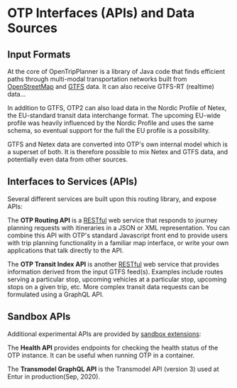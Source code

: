 # OTP Interfaces (APIs) and Data Sources


## Input Formats

At the core of OpenTripPlanner is a library of Java code that finds efficient paths through multi-modal transportation networks built from [OpenStreetMap](http://wiki.openstreetmap.org/wiki/Main_Page) and [GTFS](https://developers.google.com/transit/gtfs/) data. It can also receive GTFS-RT (realtime) data...

In addition to GTFS, OTP2 can also load data in the Nordic Profile of Netex, the EU-standard transit data interchange format. The upcoming EU-wide profile was heavily influenced by the Nordic Profile and uses the same schema, so eventual support for the full the EU profile is a possibility.

GTFS and Netex data are converted into OTP's own internal model which is a superset of both. It is therefore possible to mix Netex and GTFS data, and potentially even data from other sources.

## Interfaces to Services (APIs)

Several different services are built upon this routing library, and expose APIs:

The **OTP Routing API** is a [RESTful](https://en.wikipedia.org/wiki/Representational_state_transfer) web service that responds to journey planning requests with itineraries in a JSON or XML representation. You can combine this API with OTP's standard Javascript front end to provide users with trip planning functionality in a familiar map interface, or write your own applications that talk directly to the API.

The **OTP Transit Index API** is another [RESTful](https://en.wikipedia.org/wiki/Representational_state_transfer) web service that provides information derived from the input GTFS feed(s). Examples include routes serving a particular stop, upcoming vehicles at a particular stop, upcoming stops on a given trip, etc. More complex transit data requests can be formulated using a GraphQL API.

## Sandbox APIs

Additional experimental APIs are provided by [sandbox extensions](SandboxExtension):

The **Health API** provides endpoints for checking the health status of the OTP instance. It can be useful when running OTP in a container.

The **Transmodel GraphQL API** is the Transmodel API (version 3) used at Entur in production(Sep, 2020).
